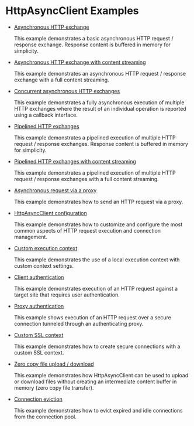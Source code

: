 <!--
    Licensed to the Apache Software Foundation (ASF) under one
    or more contributor license agreements.  See the NOTICE file
    distributed with this work for additional information
    regarding copyright ownership.  The ASF licenses this file
    to you under the Apache License, Version 2.0 (the
    "License"); you may not use this file except in compliance
    with the License.  You may obtain a copy of the License at
    
      http://www.apache.org/licenses/LICENSE-2.0
    
    Unless required by applicable law or agreed to in writing,
    software distributed under the License is distributed on an
    "AS IS" BASIS, WITHOUT WARRANTIES OR CONDITIONS OF ANY
    KIND, either express or implied.  See the License for the
    specific language governing permissions and limitations
    under the License.
-->

HttpAsyncClient Examples
========================

- [Asynchronous HTTP exchange](http://svn.apache.org/viewvc/httpcomponents/httpasyncclient/branches/4.1.x/httpasyncclient/src/examples/org/apache/http/examples/nio/client/AsyncClientHttpExchange.java?view=markup)

  This example demonstrates a basic asynchronous HTTP request / response exchange. Response content is buffered in
  memory for simplicity.

- [Asynchronous HTTP exchange with content streaming](http://svn.apache.org/viewvc/httpcomponents/httpasyncclient/branches/4.1.x/httpasyncclient/src/examples/org/apache/http/examples/nio/client/AsyncClientHttpExchangeStreaming.java?view=markup)

  This example demonstrates an asynchronous HTTP request / response exchange with a full content streaming.

- [Concurrent asynchronous HTTP exchanges](http://svn.apache.org/viewvc/httpcomponents/httpasyncclient/branches/4.1.x/httpasyncclient/src/examples/org/apache/http/examples/nio/client/AsyncClientHttpExchangeFutureCallback.java?view=markup)

  This example demonstrates a fully asynchronous execution of multiple HTTP exchanges where the result of an individual
  operation is reported using a callback interface.

- [Pipelined HTTP exchanges](http://svn.apache.org/viewvc/httpcomponents/httpasyncclient/branches/4.1.x/httpasyncclient/src/examples/org/apache/http/examples/nio/client/AsyncClientPipelined.java?view=markup)

  This example demonstrates a pipelined execution of multiple HTTP request / response exchanges. Response content is
  buffered in memory for simplicity.

- [Pipelined HTTP exchanges with content streaming](http://svn.apache.org/viewvc/httpcomponents/httpasyncclient/branches/4.1.x/httpasyncclient/src/examples/org/apache/http/examples/nio/client/AsyncClientPipelinedStreaming.java?view=markup)

  This example demonstrates a pipelined execution of multiple HTTP request / response exchanges with a full content
  streaming.

- [Asynchronous request via a proxy](http://svn.apache.org/viewvc/httpcomponents/httpasyncclient/branches/4.1.x/httpasyncclient/src/examples/org/apache/http/examples/nio/client/AsyncClientExecuteProxy.java?view=markup)

  This example demonstrates how to send an HTTP request via a proxy.

- [HttpAsyncClient configuration](http://svn.apache.org/viewvc/httpcomponents/httpasyncclient/branches/4.1.x/httpasyncclient/src/examples/org/apache/http/examples/nio/client/AsyncClientConfiguration.java?view=markup)

  This example demonstrates how to customize and configure the most common aspects of HTTP request execution and
  connection management.

- [Custom execution context](http://svn.apache.org/viewvc/httpcomponents/httpasyncclient/branches/4.1.x/httpasyncclient/src/examples/org/apache/http/examples/nio/client/AsyncClientCustomContext.java?view=markup)

  This example demonstrates the use of a local execution context with custom context settings.

- [Client authentication](http://svn.apache.org/viewvc/httpcomponents/httpasyncclient/branches/4.1.x/httpasyncclient/src/examples/org/apache/http/examples/nio/client/AsyncClientAuthentication.java?view=markup)

  This example demonstrates execution of an HTTP request against a target site that requires user authentication.

- [Proxy authentication](http://svn.apache.org/viewvc/httpcomponents/httpasyncclient/branches/4.1.x/httpasyncclient/src/examples/org/apache/http/examples/nio/client/AsyncClientProxyAuthentication.java?view=markup)

  This example shows execution of an HTTP request over a secure connection tunneled through an authenticating proxy.

- [Custom SSL context](http://svn.apache.org/viewvc/httpcomponents/httpasyncclient/branches/4.1.x/httpasyncclient/src/examples/org/apache/http/examples/nio/client/AsyncClientCustomSSL.java?view=markup)

  This example demonstrates how to create secure connections with a custom SSL context.

- [Zero copy file upload / download](http://svn.apache.org/viewvc/httpcomponents/httpasyncclient/branches/4.1.x/httpasyncclient/src/examples/org/apache/http/examples/nio/client/ZeroCopyHttpExchange.java?view=markup)

  This example demonstrates how HttpAsyncClient can be used to upload or download files without creating an intermediate
  content buffer in memory (zero copy file transfer).

- [Connection eviction](http://svn.apache.org/viewvc/httpcomponents/httpasyncclient/branches/4.1.x/httpasyncclient/src/examples/org/apache/http/examples/nio/client/AsyncClientEvictExpiredConnections.java?view=markup)

  This example demonstrates how to evict expired and idle connections from the connection pool.
